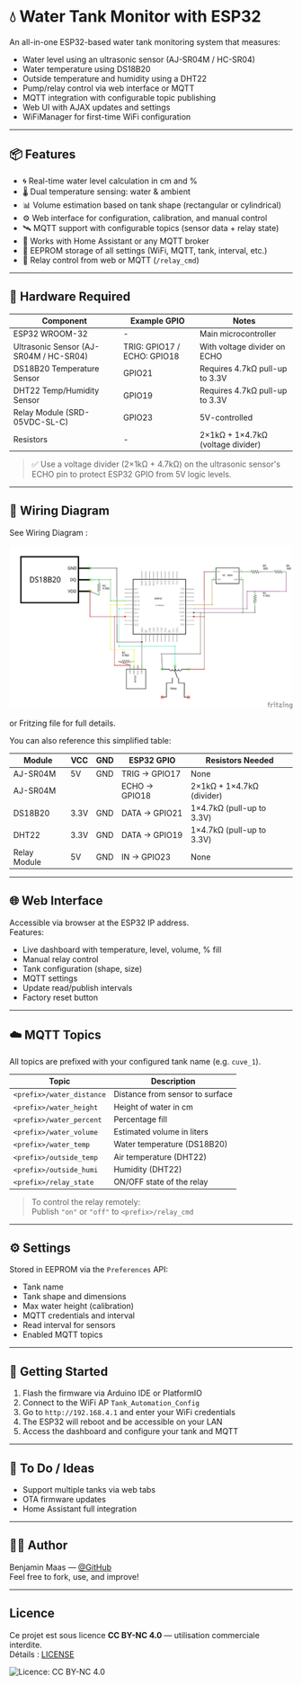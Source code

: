# 💧 Water Tank Monitor with ESP32

An all-in-one ESP32-based water tank monitoring system that measures:

- Water level using an ultrasonic sensor (AJ-SR04M / HC-SR04)
- Water temperature using DS18B20
- Outside temperature and humidity using a DHT22
- Pump/relay control via web interface or MQTT
- MQTT integration with configurable topic publishing
- Web UI with AJAX updates and settings
- WiFiManager for first-time WiFi configuration

---

## 📦 Features

- 🌀 Real-time water level calculation in cm and %
- 🌡️ Dual temperature sensing: water & ambient
- 📊 Volume estimation based on tank shape (rectangular or cylindrical)
- ⚙️ Web interface for configuration, calibration, and manual control
- 🛰️ MQTT support with configurable topics (sensor data + relay state)
- 📱 Works with Home Assistant or any MQTT broker
- 🔧 EEPROM storage of all settings (WiFi, MQTT, tank, interval, etc.)
- 🔌 Relay control from web or MQTT (`/relay_cmd`)

---

## 🧰 Hardware Required

| Component                  | Example GPIO | Notes                             |
|---------------------------|--------------|-----------------------------------|
| ESP32 WROOM-32            | -            | Main microcontroller              |
| Ultrasonic Sensor (AJ-SR04M / HC-SR04) | TRIG: GPIO17 / ECHO: GPIO18 | With voltage divider on ECHO |
| DS18B20 Temperature Sensor| GPIO21       | Requires 4.7kΩ pull-up to 3.3V    |
| DHT22 Temp/Humidity Sensor| GPIO19       | Requires 4.7kΩ pull-up to 3.3V    |
| Relay Module (SRD-05VDC-SL-C) | GPIO23 | 5V-controlled                     |
| Resistors                 | -            | 2×1kΩ + 1×4.7kΩ (voltage divider) |

> ✅ Use a voltage divider (2×1kΩ + 4.7kΩ) on the ultrasonic sensor's ECHO pin to protect ESP32 GPIO from 5V logic levels.

---

## 🔌 Wiring Diagram

See Wiring Diagram :

![Wiring Diagram](./eletrical/ElectricalSketch.jpg) 

or Fritzing file for full details.

You can also reference this simplified table:

| Module       | VCC  | GND | ESP32 GPIO    | Resistors Needed          |
| ------------ | ---- | --- | ------------- | ------------------------- |
| AJ-SR04M     | 5V   | GND | TRIG → GPIO17 | None                      |
| AJ-SR04M     |      |     | ECHO → GPIO18 | 2×1kΩ + 1×4.7kΩ (divider) |
| DS18B20      | 3.3V | GND | DATA → GPIO21 | 1×4.7kΩ (pull-up to 3.3V) |
| DHT22        | 3.3V | GND | DATA → GPIO19 | 1×4.7kΩ (pull-up to 3.3V) |
| Relay Module | 5V   | GND | IN → GPIO23   | None                      |

---

## 🌐 Web Interface

Accessible via browser at the ESP32 IP address.  
Features:

- Live dashboard with temperature, level, volume, % fill
- Manual relay control
- Tank configuration (shape, size)
- MQTT settings
- Update read/publish intervals
- Factory reset button

---

## ☁️ MQTT Topics

All topics are prefixed with your configured tank name (e.g. `cuve_1`).

| Topic              | Description               |
|-------------------|---------------------------|
| `<prefix>/water_distance` | Distance from sensor to surface |
| `<prefix>/water_height`   | Height of water in cm            |
| `<prefix>/water_percent`  | Percentage fill                  |
| `<prefix>/water_volume`   | Estimated volume in liters       |
| `<prefix>/water_temp`     | Water temperature (DS18B20)      |
| `<prefix>/outside_temp`   | Air temperature (DHT22)          |
| `<prefix>/outside_humi`   | Humidity (DHT22)                 |
| `<prefix>/relay_state`    | ON/OFF state of the relay        |

> To control the relay remotely:  
> Publish `"on"` or `"off"` to `<prefix>/relay_cmd`

---

## ⚙️ Settings

Stored in EEPROM via the `Preferences` API:

- Tank name
- Tank shape and dimensions
- Max water height (calibration)
- MQTT credentials and interval
- Read interval for sensors
- Enabled MQTT topics

---

## 🔧 Getting Started

1. Flash the firmware via Arduino IDE or PlatformIO
2. Connect to the WiFi AP `Tank_Automation_Config`
3. Go to `http://192.168.4.1` and enter your WiFi credentials
4. The ESP32 will reboot and be accessible on your LAN
5. Access the dashboard and configure your tank and MQTT

---

## 🚀 To Do / Ideas

- Support multiple tanks via web tabs
- OTA firmware updates
- Home Assistant full integration

---

## 🧑‍💻 Author

Benjamin Maas — [@GitHub](https://github.com/yourusername)  
Feel free to fork, use, and improve!

---

## Licence

Ce projet est sous licence **CC BY-NC 4.0** — utilisation commerciale interdite.  
Détails : [LICENSE](./LICENSE)

![Licence: CC BY-NC 4.0](https://img.shields.io/badge/Licence-CC--BY--NC%204.0-lightgrey.svg)
